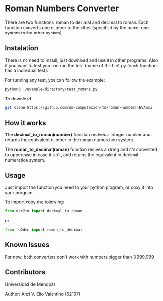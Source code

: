 # Roman Numbers Converter

There are two functions, roman to decimal and decimal to roman. Each function converts one number to the other (specified by the name: one system to the other system)

## Instalation

There is no need to install, just download and use it in other programs. 
Also if you want to test you can run the test_(name of the file).py (each function has a individual test).

For running any test, you can follow the example:

```bash
python3 ./example/directory/test_romans.py
```

To download

```bash
git clone https://github.com/um-computacion-tm/roman-numbers-EVAnci
```

## How it works

The **decimal_to_roman(number)** function recives a integer number and returns the equivalent number in the roman numeration system.

The **roman_to_decimal(roman)** function recives a string and it's converted to uppercase in case it isn't, and returns the equivalent in decimal numeration system.

## Usage

Just import the function you need to your python program, or copy it into your program.

To import copy the following:

```python
from dec2ro import decimal_to_roman
```
or

```python
from ro2dec import roman_to_decimal
```

## Known Issues

For now, both converters don't work with numbers bigger than 3.999.999

## Contributors

Universidad de Mendoza

Author: Anci V. Elio Valentino (62197)